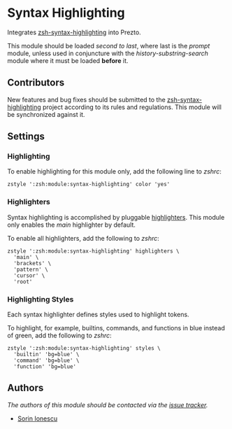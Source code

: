 Syntax Highlighting
===================

Integrates [zsh-syntax-highlighting][1] into Prezto.

This module should be loaded *second to last*, where last is the *prompt*
module, unless used in conjuncture with the *history-substring-search* module
where it must be loaded **before** it.

Contributors
------------

New features and bug fixes should be submitted to the
[zsh-syntax-highlighting][1] project according to its rules and regulations.
This module will be synchronized against it.

Settings
--------

### Highlighting

To enable highlighting for this module only, add the following line to
*zshrc*:

    zstyle ':zsh:module:syntax-highlighting' color 'yes'

### Highlighters

Syntax highlighting is accomplished by pluggable [highlighters][2]. This module
only enables the *main* highlighter by default.

To enable all highlighters, add the following to *zshrc*:

    zstyle ':zsh:module:syntax-highlighting' highlighters \
      'main' \
      'brackets' \
      'pattern' \
      'cursor' \
      'root'

### Highlighting Styles

Each syntax highlighter defines styles used to highlight tokens.

To highlight, for example, builtins, commands, and functions in blue instead of
green, add the following to *zshrc*:

    zstyle ':zsh:module:syntax-highlighting' styles \
      'builtin' 'bg=blue' \
      'command' 'bg=blue' \
      'function' 'bg=blue'

Authors
-------

*The authors of this module should be contacted via the [issue tracker][3].*

  - [Sorin Ionescu](https://github.com/sorin-ionescu)

[1]: https://github.com/zsh-users/zsh-syntax-highlighting
[2]: https://github.com/zsh-users/zsh-syntax-highlighting/tree/master/highlighters
[3]: https://github.com/sorin-ionescu/prezto/issues
